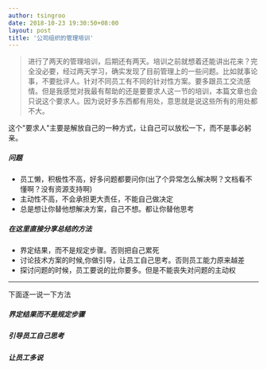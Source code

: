 ```yaml
---
author: tsingroo
date: 2018-10-23 19:30:50+08:00
layout: post
title: '公司组织的管理培训'
---
```


 > 进行了两天的管理培训，后期还有两天。培训之前就想着还能讲出花来？完全没必要，经过两天学习，确实发现了目前管理上的一些问题。比如就事论事，不要批评人。针对不同员工有不同的针对性方案。要多跟员工交流感情。但是我感觉对我最有帮助的还是要要求人这一节的培训，本篇文章也会只说这个要求人。因为说好多东西都有用处，意思就是说这些所有的用处都不大。

这个"要求人"主要是解放自己的一种方式，让自己可以放松一下，而不是事必躬亲。

##### 问题
* 员工懒，积极性不高，好多问题都要问你(出了个异常怎么解决啊？文档看不懂啊？没有资源支持啊)
* 主动性不高，不会承担更大责任，不能自己做决定
* 总是想让你替他想解决方案，自己不想。都让你替他思考

##### 在这里直接分享总结的方法
* 界定结果，而不是规定步骤。否则把自己累死
* 讨论技术方案的时候,你做引导，让员工自己思考。否则员工能力原来越差
* 探讨问题的时候，员工要说的比你要多。但是不能丧失对问题的主动权

-----

下面逐一说一下方法

##### 界定结果而不是规定步骤

##### 引导员工自己思考

##### 让员工多说
